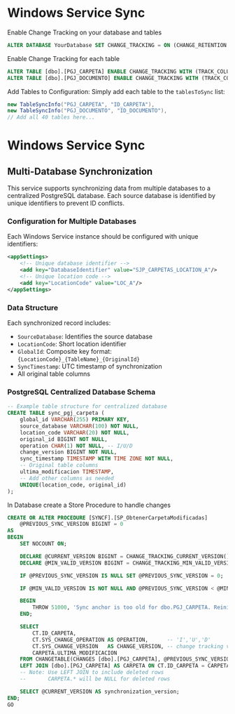 # Windows Service Sync

Enable Change Tracking on your database and tables

```sql
ALTER DATABASE YourDatabase SET CHANGE_TRACKING = ON (CHANGE_RETENTION = 2 DAYS, AUTO_CLEANUP = ON);
```

Enable Change Tracking for each table

```sql
ALTER TABLE [dbo].[PGJ_CARPETA] ENABLE CHANGE_TRACKING WITH (TRACK_COLUMNS_UPDATED = ON);
ALTER TABLE [dbo].[PGJ_DOCUMENTO] ENABLE CHANGE_TRACKING WITH (TRACK_COLUMNS_UPDATED = ON);
```

Add Tables to Configuration: Simply add each table to the `tablesToSync` list:

```c#
new TableSyncInfo("PGJ_CARPETA", "ID_CARPETA"),
new TableSyncInfo("PGJ_DOCUMENTO", "ID_DOCUMENTO"),
// Add all 40 tables here...
```

# Windows Service Sync

## Multi-Database Synchronization

This service supports synchronizing data from multiple databases to a centralized PostgreSQL database. Each source database is identified by unique identifiers to prevent ID conflicts.

### Configuration for Multiple Databases

Each Windows Service instance should be configured with unique identifiers:

```xml
<appSettings>
    <!-- Unique database identifier -->
    <add key="DatabaseIdentifier" value="SJP_CARPETAS_LOCATION_A"/>
    <!-- Unique location code -->
    <add key="LocationCode" value="LOC_A"/>
</appSettings>
```

### Data Structure

Each synchronized record includes:
- `SourceDatabase`: Identifies the source database
- `LocationCode`: Short location identifier
- `GlobalId`: Composite key format: `{LocationCode}_{TableName}_{OriginalId}`
- `SyncTimestamp`: UTC timestamp of synchronization
- All original table columns

### PostgreSQL Centralized Database Schema

```sql
-- Example table structure for centralized database
CREATE TABLE sync_pgj_carpeta (
    global_id VARCHAR(255) PRIMARY KEY,
    source_database VARCHAR(100) NOT NULL,
    location_code VARCHAR(20) NOT NULL,
    original_id BIGINT NOT NULL,
    operation CHAR(1) NOT NULL, -- I/U/D
    change_version BIGINT NOT NULL,
    sync_timestamp TIMESTAMP WITH TIME ZONE NOT NULL,
    -- Original table columns
    ultima_modificacion TIMESTAMP,
    -- Add other columns as needed
    UNIQUE(location_code, original_id)
);
```

In Database create a Store Procedure to handle changes

```sql
CREATE OR ALTER PROCEDURE [SYNCF].[SP_ObtenerCarpetaModificadas]
    @PREVIOUS_SYNC_VERSION BIGINT = 0
AS
BEGIN
    SET NOCOUNT ON;

    DECLARE @CURRENT_VERSION BIGINT = CHANGE_TRACKING_CURRENT_VERSION();
    DECLARE @MIN_VALID_VERSION BIGINT = CHANGE_TRACKING_MIN_VALID_VERSION(OBJECT_ID(N'dbo.PGJ_CARPETA'));

    IF @PREVIOUS_SYNC_VERSION IS NULL SET @PREVIOUS_SYNC_VERSION = 0;

    IF @MIN_VALID_VERSION IS NOT NULL AND @PREVIOUS_SYNC_VERSION < @MIN_VALID_VERSION

    BEGIN
        THROW 51000, 'Sync anchor is too old for dbo.PGJ_CARPETA. Reinitialize and retry.', 1;
    END;

    SELECT
        CT.ID_CARPETA,
        CT.SYS_CHANGE_OPERATION AS OPERATION,      -- 'I','U','D'
        CT.SYS_CHANGE_VERSION   AS CHANGE_VERSION, -- change tracking version of the change
        CARPETA.ULTIMA_MODIFICACION
    FROM CHANGETABLE(CHANGES [dbo].[PGJ_CARPETA], @PREVIOUS_SYNC_VERSION) AS CT
    LEFT JOIN [dbo].[PGJ_CARPETA] AS CARPETA ON CT.ID_CARPETA = CARPETA.ID_CARPETA;
    -- Note: Use LEFT JOIN to include deleted rows
    --       CARPETA.* will be NULL for deleted rows

    SELECT @CURRENT_VERSION AS synchronization_version;
END;
GO
```
